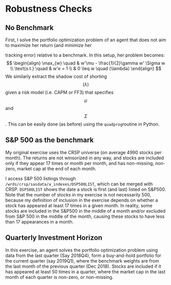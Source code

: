 # Robustness Checks

## No Benchmark

First, I solve the portfolio optimization problem of an agent that does not aim to maximize her return (and minimize her 

tracking error) relative to a benchmark. In this setup, her problem becomes:
$$
\begin{align} \max_{w}  \quad & w'\mu - \frac{1}{2}\gamma w' \Sigma w \\
\text{s.t.} \quad & w'e = 1 \\
& 0 \leq w \quad (\lambda)
\end{align}
$$
We similarly extract the shadow cost of shorting $$(\lambda)$$ given a risk model (i.e. CAPM or FF3) that specifies $$ \mu$$ and $$\Sigma$$. This can be easily done (as before) using the ``quadprog``routine in Python.

## S&P 500 as the benchmark

My original exercise uses the CRSP universe (on average 4990 stocks per month). The returns are not winsorized in any way, and stocks are included only if they appear 17 times or month per month, and has non-missing, non-zero, market cap at the end of each month. 

I access S&P 500 listings through `/wrds/crsp/sasdata/a_indexes/DSP500LIST`, which can be merged with CRSP. `DSP500LIST` shows the date a stock is first (and last) listed on S&P500. Note that the number of stocks in my exercise is not necessarily 500, because my definition of inclusion in the exercise depends on whether a stock has appeared at least 17 times in a given month. In reality, some stocks are included in the S&P500 in the middle of a month and/or excluded from S&P 500 in the middle of the month, causing these stocks to have less than 17 appearances in a month. 

## Quarterly Investment Horizon

In this exercise, an agent solves the portfolio optimization problem using data from the last quarter (Say 2018Q4), form a buy-and-hold portfolio for the current quarter (say 2019Q1), where the benchmark weights are from the last month of the previous quarter (Dec 2018). Stocks are included if it has appeared at least 50 times in a quarter, where the market cap in the last month of each quarter is non-zero, or non-missing.

